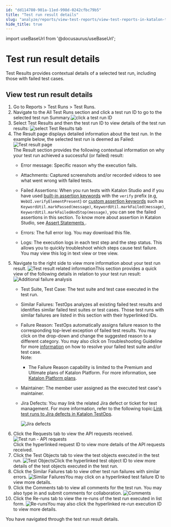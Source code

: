```yaml
---
id: "dd114780-901a-11ed-998d-0242cfbc79b5"
title: "Test run result details"
slug: "analyze/reports/view-test-reports/view-test-reports-in-katalon-testops/view-test-run-results/view-test-results-and-execution-logs-in-katalon-testops/test-run-result-details"
hide_title: true
---
```

import useBaseUrl from '@docusaurus/useBaseUrl';


# <a id="concept-9100" class="anchor_top_offset"/><a id="ariaid-title1" class="anchor_top_offset"/>Test run result details

<p xmlns="http://www.w3.org/1999/xhtml" className="p"><span className="ph uicontrol">Test Results</span> provides contextual details of a selected test run, including those with failed test cases. </p> 

## <a id="task-8909" class="anchor_top_offset"/>View test run result details

<ol xmlns="http://www.w3.org/1999/xhtml" className="ol steps"><li className="li step stepexpand"><span className="ph cmd">Go to <span className="ph uicontrol">Reports</span> &gt; <span className="ph uicontrol">Test Runs</span> &gt; <span className="ph uicontrol">Test Runs</span>. </span></li><li className="li step stepexpand"><span className="ph cmd">Navigate to the <span className="ph uicontrol">All Test Runs</span> section and click a test run ID to go to the selected test run <span className="ph uicontrol">Summary</span>.<img className="image" src={useBaseUrl("/cd9ef6d0-901a-11ed-998d-0242cfbc79b5.png")} alt="click a test run ID" /></span></li><li className="li step stepexpand"><span className="ph cmd">Select <span className="ph uicontrol">Test Results</span> and then the test run ID to view details of the test run results: <img className="image" src={useBaseUrl("/d15dac80-901a-11ed-998d-0242cfbc79b5.png")} alt="select Test Results tab" /></span></li><li className="li step stepexpand"><span className="ph cmd">The <span className="ph uicontrol">Result</span> page displays detailed information about the test run. In the example below, the selected test run is deemed as <span className="ph uicontrol">Failed</span>: <img className="image" src={useBaseUrl("/96a7f5e0-901b-11ed-998d-0242cfbc79b5.png")} alt="Test result page" /></span><div className="itemgroup info">The <span className="ph uicontrol">Result</span> section provides the following contextual information on why your test run achieved a successful (or failed) result:<ul className="ul"><li className="li"><p className="p"><span className="ph uicontrol">Error message</span>: Specific reason why the execution fails.</p></li><li className="li"><p className="p"><span className="ph uicontrol">Attachments</span>: Captured screenshots and/or recorded videos to see what went wrong with failed tests. </p></li><li className="li"><p className="p"><span className="ph uicontrol">Failed Assertions</span>: When you run tests with <span className="ph">Katalon Studio</span> and if you have used <a className="xref" href="/docs/create-tests/create-test-cases/generate-test-steps-in-katalon-studio-script-view#task-2325">built-in assertion keywords</a> with the <code className="ph codeph">verify</code> prefix (e.g, <code className="ph codeph">WebUI.verifyElementPresent</code>) or <a className="xref" href="/docs/create-tests/keywords/custom-keywords/introduction-to-custom-keywords-in-katalon-studio">custom assertion keywords</a> such as <code className="ph codeph">KeywordUtil.markPassed(message)</code>, <code className="ph codeph">KeywordUtil.markFailed(message)</code>, <code className="ph codeph">KeywordUtil.markFailedAndStop(message)</code>, you can see the failed assertions in this section. To know more about assertion in <span className="ph">Katalon Studio</span>, see <a className="xref" href="/docs/create-tests/create-test-cases/statements/assert-statements">Assert Statements </a>.</p></li><li className="li"><p className="p"><span className="ph uicontrol">Errors</span>: The full error log. You may download this file.</p></li><li className="li"><p className="p"><span className="ph uicontrol">Logs</span>: The execution logs in each test step and the step status. This allows you to quickly troubleshoot which steps cause test failure. You may view this log in text view or tree view.</p></li></ul></div></li><li className="li step stepexpand"><span className="ph cmd">Navigate to the right side to view   more information about your test run result. <img className="image" src={useBaseUrl("/949edf70-901b-11ed-998d-0242cfbc79b5.png")} alt="Test result related information" />This section provides a quick view of the following details in relation to your test run result: </span><div className="itemgroup info"><img className="image" src={useBaseUrl("/d5a20cf0-901a-11ed-998d-0242cfbc79b5.png")} alt="Additional failure analysis" /><ul className="ul"><li className="li"><p className="p"><span className="ph uicontrol">Test Suite</span>, <span className="ph uicontrol">Test Case</span>: The test suite and test case executed in the test run.</p></li><li className="li"><p className="p"><span className="ph uicontrol">Similar Failures:</span> <span className="ph">TestOps</span> analyzes all existing failed test results and identifies similar failed test suites or test cases. Those test runs with similar failures are listed in this section with their hyperlinked IDs.</p></li><li className="li"><div className="p"><span className="ph uicontrol">Failure Reason</span>: <span className="ph">TestOps</span> automatically assigns failure reason to the corresponding top-level exception of failed test results. You may click on the drop-down and change the suggested reason to a different category. You may also click on  <span className="ph uicontrol">Troubleshooting Guideline</span>  for more <a className="xref" href="/docs/maintain/suggested-solutions-for-keyword-errors">information</a> on how to resolve your failed test suite and/or test case. <div className="note note note_note"><span className="note__title">Note:</span> <ul className="ul"><li className="li">The <span className="ph uicontrol">Failure Reason</span> capability  is limited to the <span className="ph">Premium</span>  and <span className="ph">Ultimate</span>   plans of <span className="ph">Katalon Platform</span>. For more information, see <a className="xref" href="/docs/administer/katalon-platform-packages/katalon-platform-plans">Katalon Platform plans</a>.</li></ul></div></div></li><li className="li"><p className="p"><span className="ph uicontrol">Maintainer</span>: The member user assigned as the executed test case's maintainer. </p></li><li className="li"><p className="p"><span className="ph uicontrol">Jira Defects</span>: You may link the related Jira defect or ticket for test management. For more information, refer to the following topic:<a className="xref" href="/docs/analyze/integration-for-test-analyzing/jira-integration/link-test-runs-to-jira-defects-in-katalon-testops">Link test runs to Jira defects in Katalon TestOps</a>. </p><p className="p"><img className="image" src={useBaseUrl("/f5a823e0-901a-11ed-998d-0242cfbc79b5.png")} alt="Jira defects" /></p></li></ul></div></li><li className="li step stepexpand"><span className="ph cmd">Click the <span className="ph uicontrol">Requests</span> tab to view the API requests received. <img className="image" src={useBaseUrl("/d769ad90-901a-11ed-998d-0242cfbc79b5.png")} alt="Test run - API requests" /></span><div className="itemgroup info">Click  the hyperlinked request ID to view more details of the API requests received. </div></li><li className="li step stepexpand"><span className="ph cmd">Click the <span className="ph uicontrol">Test Objects</span> tab to view the test objects executed  in the test run. <img className="image" src={useBaseUrl("/01bbe040-901b-11ed-998d-0242cfbc79b5.png")} alt="Test Objects" />Click  the hyperlinked test object ID to view more details of the test objects executed in the test run. </span></li><li className="li step stepexpand"><span className="ph cmd">Click the <span className="ph uicontrol">Similar Failures</span> tab to view other test run failures with similar errors. <img className="image" src={useBaseUrl("/956f4ed0-901b-11ed-998d-0242cfbc79b5.png")} alt="Similar Failures" />You may click on a hyperlinked test failure ID to view more details. </span></li><li className="li step stepexpand"><span className="ph cmd">Click the <span className="ph uicontrol">Comments</span> tab to view all comments  for the test run. You may also type in and submit comments for collaboration. <img className="image" src={useBaseUrl("/029bb8f0-901b-11ed-998d-0242cfbc79b5.png")} alt="Comments" /></span></li><li className="li step stepexpand"><span className="ph cmd">Click the <span className="ph uicontrol">Re-runs</span> tab to view the re-runs of the test run executed in list form. <img className="image" src={useBaseUrl("/961fda20-901b-11ed-998d-0242cfbc79b5.png")} alt="Re-runs" />You may also click  the hyperlinked re-run execution ID to view more details. </span></li></ol> 
<section xmlns="http://www.w3.org/1999/xhtml" className="section result">You have navigated through the test run  result details. </section> 
